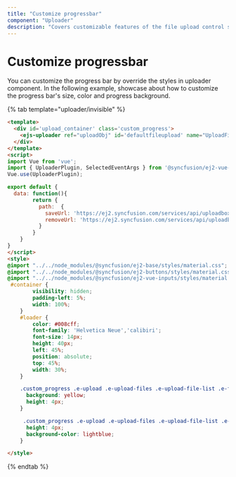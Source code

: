 ```yaml
---
title: "Customize progressbar"
component: "Uploader"
description: "Covers customizable features of the file upload control such as a preview image, invisible upload, progress bar, sort the file list and more."
---
```


# Customize progressbar

You can customize the progress bar by override the styles in uploader component.
In the following example, showcase about how to customize the progress bar's size, color and progress background.

{% tab template="uploader/invisible" %}

```html
<template>
  <div id='upload_container' class='custom_progress'>
    <ejs-uploader ref="uploadObj" id='defaultfileupload' name="UploadFiles" :asyncSettings= "path"></ejs-uploader>
  </div>
</template>
<script>
import Vue from 'vue';
import { UploaderPlugin, SelectedEventArgs } from '@syncfusion/ej2-vue-inputs';
Vue.use(UploaderPlugin);

export default {
  data: function(){
        return {
          path:  {
            saveUrl: 'https://ej2.syncfusion.com/services/api/uploadbox/Save',
            removeUrl: 'https://ej2.syncfusion.com/services/api/uploadbox/Remove'
          }
        }
    }
}
</script>
<style>
@import "../../node_modules/@syncfusion/ej2-base/styles/material.css";
@import "../../node_modules/@syncfusion/ej2-buttons/styles/material.css";
@import "../../node_modules/@syncfusion/ej2-vue-inputs/styles/material.css";
 #container {
        visibility: hidden;
        padding-left: 5%;
        width: 100%;
    }
    #loader {
        color: #008cff;
        font-family: 'Helvetica Neue','calibiri';
        font-size: 14px;
        height: 40px;
        left: 45%;
        position: absolute;
        top: 45%;
        width: 30%;
    }

    .custom_progress .e-upload .e-upload-files .e-upload-file-list .e-file-container .e-progress-inner-wrap .e-upload-progress-bar.e-upload-progress {
      background: yellow;
      height: 4px;
    }

     .custom_progress .e-upload .e-upload-files .e-upload-file-list .e-file-container .e-progress-inner-wrap {
      height: 4px;
      background-color: lightblue;
    }

</style>
```

{% endtab %}

